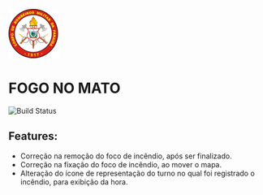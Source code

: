 ![alt Logo](src/assets/logo_100x100.png)

# FOGO NO MATO

![Build Status](https://img.shields.io/badge/version-0.12.2-red)

## Features:

-   Correção na remoção do foco de incêndio, após ser finalizado.
-   Correção na fixação do foco de incêndio, ao mover o mapa.
-   Alteração do ícone de representação do turno no qual foi registrado o incêndio, para exibição da hora.

